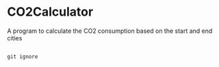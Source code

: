 # CO2Calculator
A program to calculate the CO2 consumption based on the start and end cities

 ```

git ignore
 ```


